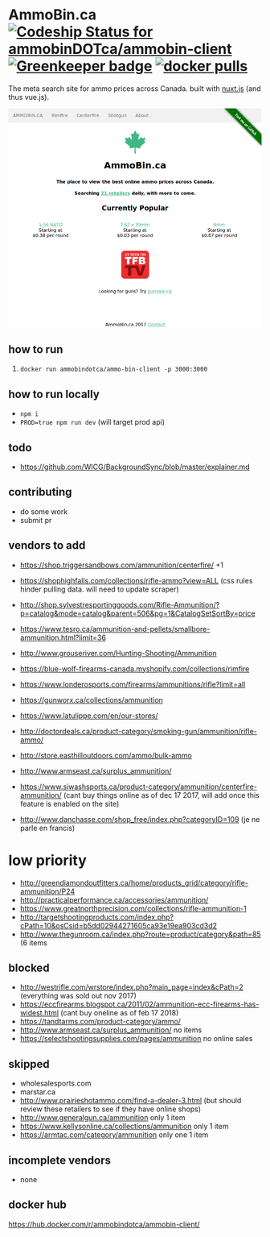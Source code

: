 # AmmoBin.ca [ ![Codeship Status for ammobinDOTca/ammobin-client](https://app.codeship.com/projects/992b88f0-d18a-0135-270c-42cf0d64356b/status?branch=master)](https://app.codeship.com/projects/262429) [![Greenkeeper badge](https://badges.greenkeeper.io/ammobinDOTca/ammobin-client.svg)](https://greenkeeper.io/) [![docker pulls](https://img.shields.io/docker/pulls/ammobindotca/ammobin-client.svg)](https://hub.docker.com/r/ammobindotca/ammobin-client 'DockerHub')

The meta search site for ammo prices across Canada. built with [nuxt.js](https://nuxtjs.org) (and thus vue.js).

![Screenshot-2017-9-27 The place to view the best online ammo prices across Canada.png](https://raw.githubusercontent.com/ammobinDOTca/ammobin-client/master/Screenshot-2017-9-27%20The%20place%20to%20view%20the%20best%20online%20ammo%20prices%20across%20Canada%20.png)

## how to run

1.  `docker run ammobindotca/ammo-bin-client -p 3000:3000`

## how to run locally

- `npm i`
- `PROD=true npm run dev` (will target prod api)

## todo

- https://github.com/WICG/BackgroundSync/blob/master/explainer.md

## contributing

- do some work
- submit pr

## vendors to add

- https://shop.triggersandbows.com/ammunition/centerfire/ +1
- https://shophighfalls.com/collections/rifle-ammo?view=ALL (css rules hinder pulling data. will need to update scraper)
- http://shop.sylvestresportinggoods.com/Rifle-Ammunition/?p=catalog&mode=catalog&parent=506&pg=1&CatalogSetSortBy=price
- https://www.tesro.ca/ammunition-and-pellets/smallbore-ammunition.html?limit=36
- http://www.grouseriver.com/Hunting-Shooting/Ammunition
- https://blue-wolf-firearms-canada.myshopify.com/collections/rimfire
- https://www.londerosports.com/firearms/ammunitions/rifle?limit=all
- https://gunworx.ca/collections/ammunition
- https://www.latulippe.com/en/our-stores/
- http://doctordeals.ca/product-category/smoking-gun/ammunition/rifle-ammo/
- http://store.easthilloutdoors.com/ammo/bulk-ammo
- http://www.armseast.ca/surplus_ammunition/

- https://www.siwashsports.ca/product-category/ammunition/centerfire-ammunition/ (cant buy things online as of dec 17 2017, will add once this feature is enabled on the site)
- http://www.danchasse.com/shop_free/index.php?categoryID=109 (je ne parle en francis)

# low priority

- http://greendiamondoutfitters.ca/home/products_grid/category/rifle-ammunition/P24
- http://practicalperformance.ca/accessories/ammunition/
- https://www.greatnorthprecision.com/collections/rifle-ammunition-1
- http://targetshootingproducts.com/index.php?cPath=10&osCsid=b5dd02944271605ca93e19ea903cd3d2
- http://www.thegunroom.ca/index.php?route=product/category&path=85 (6 items

## blocked

- http://westrifle.com/wrstore/index.php?main_page=index&cPath=2 (everything was sold out nov 2017)
- https://eccfirearms.blogspot.ca/2011/02/ammunition-ecc-firearms-has-widest.html (cant buy oneline as of feb 17 2018)
- https://tandtarms.com/product-category/ammo/
- http://www.armseast.ca/surplus_ammunition/ no items
- https://selectshootingsupplies.com/pages/ammunition no online sales

## skipped

- wholesalesports.com
- marstar.ca
- http://www.prairieshotammo.com/find-a-dealer-3.html (but should review these retailers to see if they have online shops)
- http://www.generalgun.ca/ammunition only 1 item
- https://www.kellysonline.ca/collections/ammunition only 1 item
- https://armtac.com/category/ammunition only one 1 item

## incomplete vendors

- none

## docker hub

https://hub.docker.com/r/ammobindotca/ammobin-client/
